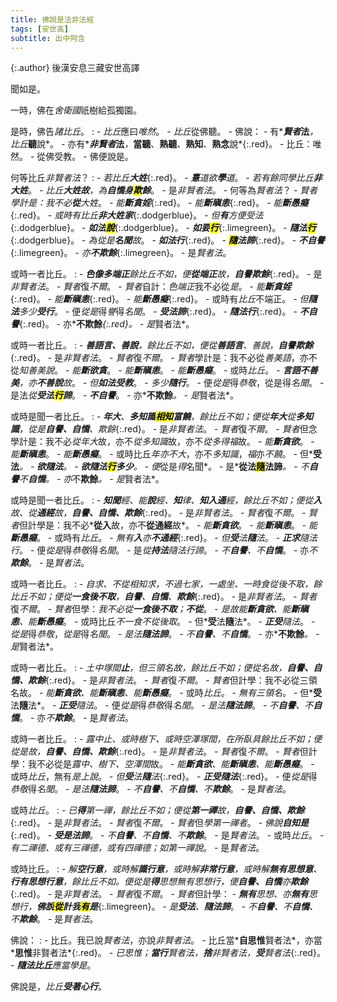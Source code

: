 ```yaml
---
title: 佛說是法非法經
tags: [安世高]
subtitle: 出中阿含
---
```


{:.author}
後漢安息三藏安世高譯

聞如是。

一時，佛在*舍衛國*祇樹給孤獨園。

是時，佛告*諸比丘*。
: - *比丘*應曰*唯然*。
    - *比丘*從佛聽。
	  - 佛說：
	    - 有*<b><i>賢者</i>法</b>*，比丘*<b>聽</b>說*。
		  - 亦有*<b><i>非賢者</i>法</b>*，*<b>當聽</b>、<b>熟聽</b>、<b>熟知</b>、<b>熟念</b>說*{:.red}。
		    - 比丘：唯然。
			  - 從佛受教。
			    - 佛便說是。

何等比丘*非賢者法*？
: - *若比丘<b>大姓</b>*{:.red}。
    - *<b>憙</b>道欲<b>學</b>道*。
	  - *若有餘同學比丘<b>非大姓</b>*。
	    - *比丘<b>大姓故</b>，為<b>自憍身<mark>欺</mark>餘</b>*。
		  - 是*非賢者法*。
			- 何等為*賢者法*？
			  - *賢者學計是：我不必<b>從</b>大姓*。
				- *能<b>斷貪婬</b>*{:.red}。
				  - *能<b>斷瞋恚</b>*{:.red}。
					- *能<b>斷愚癡</b>*{:.red}。
					  - *或時有比丘<b>非大姓家</b>*{:.dodgerblue}。
						- *但<b>有</b>方便受法*{:.dodgerblue}。
						  - *<b>如法<mark>說</mark></b>*{:.dodgerblue}。
							- *<b>如<i>要</i><mark>行</mark></b>*{:.limegreen}。
							  - *<b>隨<i>法</i><mark>行</mark></b>*{:.dodgerblue}。
								- *為從是<b>名聞</b>故*。
								  - *<b>如法行</b>*{:.red}。
									- *<b><mark>隨</mark><i>法諦</i></b>*{:.red}。
									  - *<b>不自譽</b>*{:.limegreen}。
										- *亦<b>不欺餘</b>*{:.limegreen}。
										  - 是*賢者法*。

或時一者比丘。
: - *<b>色像多端正</b>餘比丘不如，便<b>從端正</b>故，<b>自譽欺餘</b>*{:.red}。
	- 是*非賢者法*。
	  - *賢者*復*不爾*。
		- *賢者*自計：*色端正*我不必從*是*。
		  - *能<b>斷貪婬</b>*{:.red}。
			- *能<b>斷瞋恚</b>*{:.red}。
			  - *能<b>斷愚癡</b>*{:.red}。
				- 或時有*比丘*不端正。
				  - *但<b>隨法</b>多少<b>受行</b>*。
					- 便*從是*得*譽*得*名聞*。
					  - *<b>受法諦</b>*{:.red}。
						- *<b>隨法行</b>*{:.red}。
						  - *<b>不自譽</b>*{:.red}。
							- 亦*<b>不欺餘</b>*{:.red}。
							  - 是*賢者法*。

或時一者比丘。
: - *<b>善語言、善說</b>，餘比丘不如，便從<b>善語言</b>、善說，<b>自譽欺餘</b>*{:.red}。
    - 是*非賢者法*。
	  - *賢者*復*不爾*。
	    - *賢者*學計是：我不必從*善美語*，亦不從*知善美說*。
		  - *能<b>斷欲貪</b>*。
		    - *能<b>斷瞋恚</b>*。
			  - *能<b>斷愚癡</b>*。
				- 或時*比丘*。
				  - *<b>言語不善美</b>，亦<b>不善說</b>故*。
				    - *但<b>如法受教</b>*。
					  - *多少<b>隨行</b>*。
					    - 便*從是*得*恭敬*，從是得*名聞*。
						  - 是法*從<b>受法<mark>行</mark>諦</b>*。
						    - *<b>不自譽</b>*。
							  - 亦*<b>不欺餘</b>*。
							    - 是*賢者法*。

或時是聞一者比丘。
: - *<b>年大</b>、<b>多知識<mark>相知</mark><i>富饒</i></b>，餘比丘不如；便從<b>年大</b>從<b>多知識</b>，從是<b>自譽、自憍</b>、欺餘*{:.red}。
    - 是*非賢者法*。
      - *賢者*復*不爾*。
	    - *賢者*但念學計是：我不必*從年大*故，亦不*從多知識*故，亦不*從多得福*故。
		  - *能<b>斷貪欲</b>*。
		    - *能<b>斷瞋恚</b>*。
			  - *能<b>斷愚癡</b>*。
				- 或時比丘*年亦不大*，亦不*多知識*，*福*亦*不饒*。
				  - 但*<b>受法</b>*。
				    - *<b>欲隨法</b>*。
					  - *<b>欲隨法<mark>行</mark>多少</b>*。
					    - 便*從是*得*名聞*。
						  - 是*<b>從法<mark>隨</mark>法諦</b>*。
						    - *不<b>自譽</b>不<b>自憍</b>*。
							  - 亦*不<b>欺餘</b>*。
							    - 是*賢者法*。

或時是聞一者比丘。
: - *<b>知聞</b>經、能<b>說</b>經、<b>知</b>律、<b>知入通</b>經，餘比丘不如；便從<b>入</b>故、從<b>通經</b>故，<b>自譽、自憍、欺餘</b>*{:.red}。
    - 是*非賢者法*。
	  - *賢者*復*不爾*。
	    - *賢者*但計學是：我不必*<b>從入</b>故，亦不<b>從通經</b>故*。
		  - *能<b>斷貪欲</b>*。
		    - *能<b>斷瞋恚</b>*。
			  - *能<b>斷愚癡</b>*。
				- 或時有*比丘*。
				  - *無有<b>入</b>亦<b>不通經</b>*{:.red}。
				    - *但<b>受</b>法<b>隨</b>法*。
					  - *<b>正求</b>隨法行*。
					    - 便*從是*得*恭敬*得*名聞*。
						  - 是*從<b>持法</b>隨法行諦*。
						    - *不<b>自譽</b>、不<b>自憍</b>*。
							  - 亦*不<b>欺餘</b>*。
							    - 是*賢者法*。

或時一者比丘。
: - *自求、不從相知求，不過七家，一處坐、一時食從後不取，餘比丘不如；便從<b>一食後不取</b>，<b>自譽</b>、<b>自憍</b>、<b>欺餘</b>*{:.red}。
    - 是*非賢者法*。
	  - *賢者*復*不爾*。
	    - *賢者*但學：*我不必從<b>一食後不取</b>；<b>不從</b>*。
		  - *是故能<b>斷貪欲</b>、能<b>斷瞋恚</b>、能<b>斷愚癡</b>*。
		    - 或時比丘*不一食不從後取*。
			  - 但*<b>受</b>法<b>隨</b>法*。
			    - *<b>正受</b>隨法*。
				  - *從是*得*恭敬*，*從是*得*名聞*。
				    - *是法<b>隨法諦</b>*。
					  - *不<b>自譽</b>、不<b>自憍</b>*。
					    - 亦*<b>不欺餘</b>*。
						  - 是*賢者法*。

或時一者比丘。
: - *土中塚間<b>止</b>，但三領名故，餘比丘不如；便從名故，<b>自譽、自憍、欺餘</b>*{:.red}。
    - 是*非賢者法*。
	  - *賢者*復*不爾*。
	    - *賢者*但計學：我不必從三領名故。
		  - *能<b>斷貪欲</b>、能<b>斷瞋恚</b>、能<b>斷愚癡</b>*。
		    - 或時*比丘*。
			  - *無有三領名*。
			    - 但*<b>受</b>法<b>隨</b>法*。
				  - *<b>正受</b>隨法*。
				    - 便*從是*得*恭敬*得*名聞*。
					  - *是法<b>隨法諦</b>*。
					    - *不<b>自譽</b>、不<b>自憍</b>*。
						  - 亦*不<b>欺餘</b>*。
						    - 是*賢者法*。

或時一者比丘。
: - *露中止、或時樹下、或時空澤塚間，在所臥具餘比丘不如；便從是故，<b>自譽、自憍、欺餘</b>*{:.red}。
    - 是*非賢者法*。
	  - *賢者*復*不爾*。
	    - *賢者*但計學：我不必從是*露中、樹下、空澤間*故。
		  - *能<b>斷貪欲</b>、能<b>斷瞋恚</b>、能<b>斷愚癡</b>*。
			- 或時*比丘*，無有*是上說*。
			  - *但<b>受</b>法<b>隨</b>法*{:.red}。
			    - *<b>正受隨法</b>*{:.red}。
				  - 便*從是*得*恭敬*得*名聞*。
				    - *是法<b>隨法諦</b>*。
					  - *不<b>自譽</b>、不<b>自憍</b>、不<b>欺餘</b>*。
					    - 是*賢者法*。

或時*比丘*。
: - *已<b>得</b>第一禪，餘比丘不如；便從<b>第一禪</b>故，<b>自譽、自憍、欺餘</b>*{:.red}。
    - 是*非賢者法*。
	  - *賢者*復*不爾*。
	    - *賢者*但*學第一禪者*。
		  - *佛說<b>自知是</b>*{:.red}。
		    - *<b>受是法諦</b>*。
			  - *不<b>自譽</b>、不<b>自憍</b>、不<b>欺餘</b>*。
			    - 是*賢者法*。
				  - 或時*比丘*。
					- *有二禪德、或有三禪德，或有四禪德；如第一禪說*。
					  - 是*賢者法*。

或時比丘。
: - *解<b>空行<i>意</i></b>，或時解<b>識行<i>意</i></b>，或時解<b>非常行<i>意</i></b>，或時解<b>無有思想<i>意</i></b>、<b>行有思想行<i>意</i></b>，餘比丘不如。便從是<b>得</b>思想無有思想行，便<b>自譽、自憍</b>亦<b>欺餘</b>*{:.red}。
    - 是*非賢者法*。
	  - *賢者*復*不爾*。
	    - *賢者*但計學：
		  - *<b>無有</b>思想、亦<b>無有</b>思想行，<b>佛說<mark>從</mark><i>計我</i><mark>有</mark><i>是</i></b>*{:.limegreen}。
		    - *是<b>受法</b>、<b>隨法諦</b>*。
			  - *不<b>自譽</b>、不<b>自憍</b>、不<b>欺餘</b>*。
			    - 是*賢者法*。

佛說：
: - 比丘。我已說*賢者法*，亦說*非賢者法*。
    - 比丘當*<b>自思惟</b>賢者法*，亦當*<b>思惟</b>非賢者法*{:.red}。
	  - *已思惟；<b>當行</b>賢者法，<b>捨</b>非賢者法，<b>受</b>賢者法*{:.red}。
	    - *<b>隨法比丘</b>應當學是*。

佛說是，*比丘<b>受著心行</b>*。